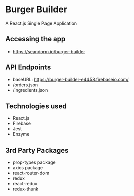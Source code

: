 # Burger Builder
A React.js Single Page Application

## Accessing the app
- https://seandonn.io/burger-builder

## API Endpoints
- baseURL: https://burger-builder-e4458.firebaseio.com/
- /orders.json
- /ingredients.json

## Technologies used
- React.js
- Firebase
- Jest
- Enzyme

## 3rd Party Packages
- prop-types package
- axios package
- react-router-dom
- redux
- react-redux
- redux-thunk
